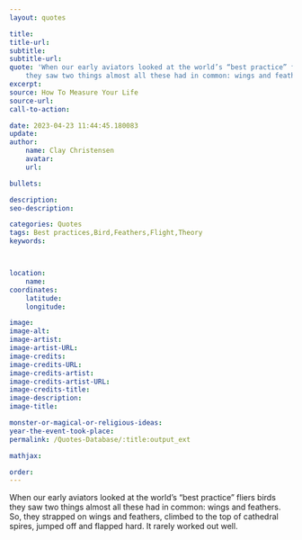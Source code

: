```yaml
---
layout: quotes

title:
title-url:
subtitle:
subtitle-url:
quote: 'When our early aviators looked at the world’s “best practice” fliers birds
    they saw two things almost all these had in common: wings and feathers.'
excerpt:
source: How To Measure Your Life
source-url:
call-to-action:

date: 2023-04-23 11:44:45.180083
update:
author:
    name: Clay Christensen
    avatar:
    url:

bullets:

description:
seo-description:

categories: Quotes
tags: Best practices,Bird,Feathers,Flight,Theory
keywords:



location:
    name:
coordinates:
    latitude:
    longitude:

image:
image-alt:
image-artist:
image-artist-URL:
image-credits:
image-credits-URL:
image-credits-artist:
image-credits-artist-URL:
image-credits-title:
image-description:
image-title:

monster-or-magical-or-religious-ideas:
year-the-event-took-place:
permalink: /Quotes-Database/:title:output_ext

mathjax:

order:
---
```

When our early aviators looked at the world’s “best practice” fliers birds they saw two things almost all these had in common: wings and feathers. So, they strapped on wings and feathers, climbed to the top of cathedral spires, jumped off and flapped hard. It rarely worked out well.